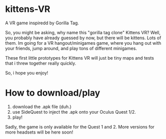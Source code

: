 # kittens-VR
A VR game inspiredd by Gorilla Tag.


So, you might be asking, why name this "gorilla tag clone" Kittens VR? Well, you probably have already guessed by now, but there will be kittens. Lots of them. Im going for a VR hangout/minigames game, where you hang out with your friends, jump around, and play tons of different minigames.

These first little prototypes for Kittens VR will just be tiny maps and tests that i threw together really quickly.

So, i hope you enjoy!

# How to download/play

1. download the .apk file (duh.)
2. use SideQuest to inject the .apk onto your Oculus Quest 1/2.
3. play!

Sadly, the game is only available for the Quest 1 and 2. More versions for more headsets will be here soon!
